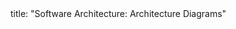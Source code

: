 <frontmatter>
title: "Software Architecture: Architecture Diagrams"
</frontmatter>

<include src="container-inPage-asFlat.md" boilerplate />
